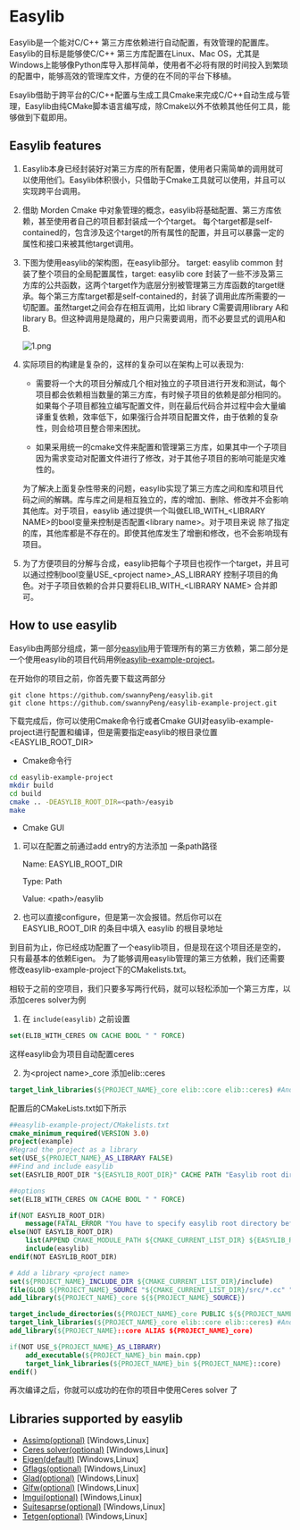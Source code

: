 # Easylib
 
Easylib是一个能对C/C++ 第三方库依赖进行自动配置，有效管理的配置库。Easylib的目标是能够使C/C++ 第三方库配置在Linux、Mac OS，尤其是Windows上能够像Python库导入那样简单，使用者不必将有限的时间投入到繁琐的配置中，能够高效的管理库文件，方便的在不同的平台下移植。

Esaylib借助于跨平台的C/C++配置与生成工具Cmake来完成C/C++自动生成与管理，Easylib由纯CMake脚本语言编写成，除Cmake以外不依赖其他任何工具，能够做到下载即用。

## Easylib features
1. Easylib本身已经封装好对第三方库的所有配置，使用者只需简单的调用就可以使用他们。Easylib体积很小，只借助于Cmake工具就可以使用，并且可以实现跨平台调用。

2. 借助 Morden Cmake 中对象管理的概念，easylib将基础配置、第三方库依赖，甚至使用者自己的项目都封装成一个个target。 每个target都是self-contained的，包含涉及这个target的所有属性的配置，并且可以暴露一定的属性和接口来被其他target调用。

3. 下图为使用easylib的架构图，在easylib部分。 target: easylib common 封装了整个项目的全局配置属性，target: easylib core 封装了一些不涉及第三方库的公共函数，这两个target作为底层分别被管理第三方库函数的target继承。每个第三方库target都是self-contained的，封装了调用此库所需要的一切配置。虽然target之间会存在相互调用，比如 library C需要调用library A和 library B。但这种调用是隐藏的，用户只需要调用，而不必要显式的调用A和B. 

    ![1.png](https://i.loli.net/2019/09/26/zwETLdRG7giZoUh.png)

4. 实际项目的构建是复杂的，这样的复杂可以在架构上可以表现为:
    + 需要将一个大的项目分解成几个相对独立的子项目进行开发和测试，每个项目都会依赖相当数量的第三方库，有时候子项目的依赖是部分相同的。如果每个子项目都独立编写配置文件，则在最后代码合并过程中会大量编译重复依赖，效率低下，如果强行合并项目配置文件，由于依赖的复杂性，则会给项目整合带来困扰。

    + 如果采用统一的cmake文件来配置和管理第三方库，如果其中一个子项目因为需求变动对配置文件进行了修改，对于其他子项目的影响可能是灾难性的。

    为了解决上面复杂性带来的问题，easylib实现了第三方库之间和库和项目代码之间的解耦。库与库之间是相互独立的，库的增加、删除、修改并不会影响其他库。对于项目，easylib 通过提供一个叫做ELIB_WITH_\<LIBRARY NAME\>的bool变量来控制是否配置\<library name\>。对于项目来说 除了指定的库，其他库都是不存在的。即使其他库发生了增删和修改，也不会影响现有项目。

5. 为了方便项目的分解与合成，easylib把每个子项目也视作一个target，并且可以通过控制bool变量USE_\<project name\>\_AS_LIBRARY 控制子项目的角色。对于子项目依赖的合并只要将ELIB_WITH_\<LIBRARY NAME\> 合并即可。

## How to use easylib
Easylib由两部分组成，第一部分[easylib](https://github.com/swannyPeng/easylib.git)用于管理所有的第三方依赖，第二部分是一个使用easylib的项目代码用例[easylib-example-project](https://github.com/swannyPeng/easylib-example-project.git)。

在开始你的项目之前，你首先要下载这两部分
```shell
git clone https://github.com/swannyPeng/easylib.git
git clone https://github.com/swannyPeng/easylib-example-project.git
```

下载完成后，你可以使用Cmake命令行或者Cmake GUI对easylib-example-project进行配置和编译，但是需要指定easylib的根目录位置<EASYLIB_ROOT_DIR>

+ Cmake命令行
```bash
cd easylib-example-project
mkdir build
cd build
cmake .. -DEASYLIB_ROOT_DIR=<path>/easyib
make
```

+ Cmake GUI

1. 可以在配置之前通过add entry的方法添加 一条path路径

    Name: EASYLIB_ROOT_DIR

    Type: Path
    
    Value: \<path\>/easylib

2. 也可以直接configure，但是第一次会报错。然后你可以在EASYLIB_ROOT_DIR 的条目中填入 easylib 的根目录地址

到目前为止，你已经成功配置了一个easylib项目，但是现在这个项目还是空的，只有最基本的依赖Eigen。 为了能够调用easylib管理的第三方依赖，我们还需要修改easylib-example-project下的CMakelists.txt。

相较于之前的空项目，我们只要多写两行代码，就可以轻松添加一个第三方库，以添加ceres solver为例

1. 在 `include(easylib)` 之前设置
 ```cmake
 set(ELIB_WITH_CERES ON CACHE BOOL " " FORCE)
 ```
 这样easylib会为项目自动配置ceres

 2. 为\<project name\>_core 添加elib::ceres
 ```cmake
 target_link_libraries(${PROJECT_NAME}_core elib::core elib::ceres) #And any library you need in easylib
 ```
配置后的CMakeLists.txt如下所示

```cmake
##easylib-example-project/CMakelists.txt
cmake_minimum_required(VERSION 3.0)
project(example)
#Regrad the project as a library
set(USE_${PROJECT_NAME}_AS_LIBRARY FALSE)
##Find and include easylib
set(EASYLIB_ROOT_DIR "${EASYLIB_ROOT_DIR}" CACHE PATH "Easylib root directory" FORCE)

##options
set(ELIB_WITH_CERES ON CACHE BOOL " " FORCE)

if(NOT EASYLIB_ROOT_DIR)
    message(FATAL_ERROR "You have to specify easylib root directory before call it ...")
else(NOT EASYLIB_ROOT_DIR)
    list(APPEND CMAKE_MODULE_PATH ${CMAKE_CURRENT_LIST_DIR} ${EASYLIB_ROOT_DIR}/cmake)
    include(easylib)
endif(NOT EASYLIB_ROOT_DIR)

# Add a library <project name>
set(${PROJECT_NAME}_INCLUDE_DIR ${CMAKE_CURRENT_LIST_DIR}/include)
file(GLOB ${PROJECT_NAME}_SOURCE "${CMAKE_CURRENT_LIST_DIR}/src/*.cc" "${CMAKE_CURRENT_LIST_DIR}/src/*.cpp" "${CMAKE_CURRENT_LIST_DIR}/src/*.cxx")
add_library(${PROJECT_NAME}_core ${${PROJECT_NAME}_SOURCE})

target_include_directories(${PROJECT_NAME}_core PUBLIC ${${PROJECT_NAME}_INCLUDE_DIR})
target_link_libraries(${PROJECT_NAME}_core elib::core elib::ceres) #And any library you need in easylib
add_library(${PROJECT_NAME}::core ALIAS ${PROJECT_NAME}_core)

if(NOT USE_${PROJECT_NAME}_AS_LIBRARY)
    add_executable(${PROJECT_NAME}_bin main.cpp)
    target_link_libraries(${PROJECT_NAME}_bin ${PROJECT_NAME}::core)
endif()
```
再次编译之后，你就可以成功的在你的项目中使用Ceres solver 了

## Libraries supported by easylib

+ [Assimp(optional)](http://www.assimp.org)     [Windows,Linux]
+ [Ceres solver(optional)](http://www.ceres-solver.org/) [Windows,Linux]
+ [Eigen(default)](http://eigen.tuxfamily.org/index.php?title=Main_Page) [Windows,Linux]
+ [Gflags(optional)](https://gflags.github.io/gflags/) [Windows,Linux]
+ [Glad(optional)](https://glad.dav1d.de/) [Windows,Linux]
+ [Glfw(optional)](https://www.glfw.org/) [Windows,Linux]
+ [Imgui(optional)](https://github.com/ocornut/imgui) [Windows,Linux]
+ [Suitesaprse(optional)](http://faculty.cs.tamu.edu/davis/suitesparse.html) [Windows,Linux]
+ [Tetgen(optional)](http://www.wias-berlin.de/software/tetgen/) [Windows,Linux]





